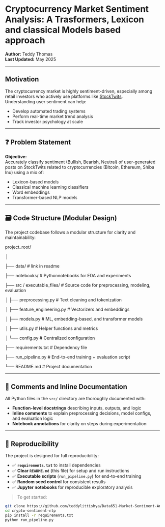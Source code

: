# Cryptocurrency Market Sentiment Analysis: A Trasformers, Lexicon and classical Models based approach

**Author:** Teddy Thomas  
**Last Updated:** May 2025

---

## Motivation

The cryptocurrency market is highly sentiment-driven, especially among retail investors who actively use platforms like [StockTwits](https://stocktwits.com).  
Understanding user sentiment can help:

- Develop automated trading systems
- Perform real-time market trend analysis
- Track investor psychology at scale

---

## ❓ Problem Statement

**Objective:**  
Accurately classify sentiment (Bullish, Bearish, Neutral) of user-generated posts on StockTwits related to cryptocurrencies (Bitcoin, Ethereum, Shiba Inu) using a mix of:

- Lexicon-based models
- Classical machine learning classifiers
- Word embeddings
- Transformer-based NLP models

---

## 🗃️ Code Structure (Modular Design)

The project codebase follows a modular structure for clarity and maintainability:

project_root/

│

├── data/ # link in readme

├── notebooks/ # Pythonnotebooks for EDA and experiments

├── src / executable_files/ # Source code for preprocessing, modeling, evaluation

│ ├── preprocessing.py # Text cleaning and tokenization

│ ├── feature_engineering.py # Vectorizers and embeddings

│ ├── models.py # ML, embedding-based, and transformer models

│ ├── utils.py # Helper functions and metrics

│ └── config.py # Centralized configuration

├── requirements.txt # Dependency file

├── run_pipeline.py # End-to-end training + evaluation script

└── README.md # Project documentation


---

## 💬 Comments and Inline Documentation

All Python files in the `src/` directory are thoroughly documented with:

- **Function-level docstrings** describing inputs, outputs, and logic
- **Inline comments** to explain preprocessing decisions, model configs, and evaluation logic
- **Notebook annotations** for clarity on steps during experimentation

---

## 🔁 Reproducibility

The project is designed for full reproducibility:

- ✅ **`requirements.txt`** to install dependencies
- ✅ **Clear `README.md`** (this file) for setup and run instructions
- ✅ **Executable scripts** (`run_pipeline.py`) for end-to-end training
- ✅ **Random seed control** for consistent results
- ✅ **Jupyter notebooks** for reproducible exploratory analysis

> To get started:
```bash
git clone https://github.com/teddylittishya/Data651-Market-Sentiment-Analysis-LLM-NLP-Approach.git
cd crypto-sentiment-nlp
pip install -r requirements.txt
python run_pipeline.py





